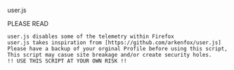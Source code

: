 user.js  

 PLEASE READ 
 
    user.js disables some of the telemetry within Firefox 
    user.js takes inspiration from [https://github.com/arkenfox/user.js] 
    Please have a backup of your orginal Profile before using this script,
    This script may casue site breakage and/or create security holes. 
    !! USE THIS SCRIPT AT YOUR OWN RISK !! 
